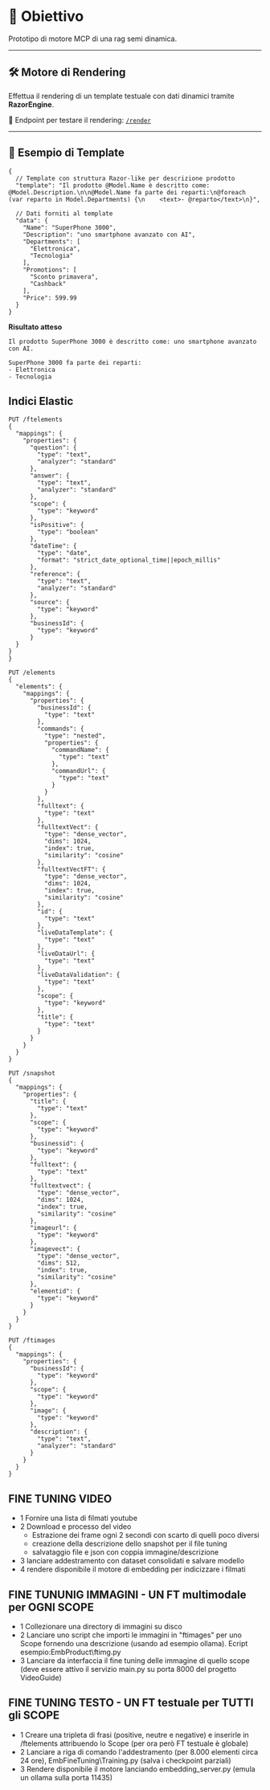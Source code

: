 # 🥅 Obiettivo

Prototipo di motore MCP di una rag semi dinamica.

---

## 🛠️ Motore di Rendering

Effettua il rendering di un template testuale con dati dinamici tramite **RazorEngine**.

🔗 Endpoint per testare il rendering: [`/render`](https://localhost:7088/render)

---

## 📝 Esempio di Template

```jsonc
{
  // Template con struttura Razor-like per descrizione prodotto
  "template": "Il prodotto @Model.Name è descritto come: @Model.Description.\n\n@Model.Name fa parte dei reparti:\n@foreach (var reparto in Model.Departments) {\n    <text>- @reparto</text>\n}",

  // Dati forniti al template
  "data": {
    "Name": "SuperPhone 3000",
    "Description": "uno smartphone avanzato con AI",
    "Departments": [
      "Elettronica",
      "Tecnologia"
    ],
    "Promotions": [
      "Sconto primavera",
      "Cashback"
    ],
    "Price": 599.99
  }
}
```

**Risultato atteso**
```
Il prodotto SuperPhone 3000 è descritto come: uno smartphone avanzato con AI.

SuperPhone 3000 fa parte dei reparti:
- Elettronica
- Tecnologia
``` 

## Indici Elastic
```
PUT /ftelements
{
  "mappings": {
    "properties": {
      "question": {
        "type": "text",
        "analyzer": "standard"
      },
      "answer": {
        "type": "text",
        "analyzer": "standard"
      },
      "scope": {
        "type": "keyword"
      },
      "isPositive": {
        "type": "boolean"
      },
      "dateTime": {
        "type": "date",
        "format": "strict_date_optional_time||epoch_millis"
      },
      "reference": {
        "type": "text",
        "analyzer": "standard"
      },
      "source": {
        "type": "keyword"
      },
      "businessId": {
        "type": "keyword"
      }
  }
}
}
```

```
PUT /elements
{
  "elements": {
    "mappings": {
      "properties": {
        "businessId": {
          "type": "text"
        },
        "commands": {
          "type": "nested",
          "properties": {
            "commandName": {
              "type": "text"
            },
            "commandUrl": {
              "type": "text"
            }
          }
        },
        "fulltext": {
          "type": "text"
        },
        "fulltextVect": {
          "type": "dense_vector",
          "dims": 1024,
          "index": true,
          "similarity": "cosine"
        },
        "fulltextVectFT": {
          "type": "dense_vector",
          "dims": 1024,
          "index": true,
          "similarity": "cosine"
        },
        "id": {
          "type": "text"
        },
        "liveDataTemplate": {
          "type": "text"
        },
        "liveDataUrl": {
          "type": "text"
        },
        "liveDataValidation": {
          "type": "text"
        },
        "scope": {
          "type": "keyword"
        },
        "title": {
          "type": "text"
        }
      }
    }
  }
}
```

```
PUT /snapshot
{
  "mappings": {
    "properties": {
      "title": {
        "type": "text"
      },
      "scope": {
        "type": "keyword"
      },
      "businessid": {
        "type": "keyword"
      },
      "fulltext": {
        "type": "text"
      },
      "fulltextvect": {
        "type": "dense_vector",
        "dims": 1024,
        "index": true,         
        "similarity": "cosine"
      },
      "imageurl": {
        "type": "keyword"
      },
      "imagevect": {
        "type": "dense_vector",
        "dims": 512,         
        "index": true,
        "similarity": "cosine"
      },
      "elementid": {
        "type": "keyword"
      }
    }
  }
}

```

```
PUT /ftimages
{
  "mappings": {
    "properties": {
      "businessId": {
        "type": "keyword"
      },
      "scope": {
        "type": "keyword"
      },
      "image": {
        "type": "keyword"
      },
      "description": {
        "type": "text",
        "analyzer": "standard"
      }
    }
  }
}
```

## FINE TUNING VIDEO
 - 1 Fornire una lista di filmati youtube
 - 2 Download e processo del video
   - Estrazione dei frame ogni 2 secondi con scarto di quelli poco diversi
   - creazione della descrizione dello snapshot per il file tuning
   - salvataggio file e json con coppia immagine/descrizione
 - 3 lanciare addestramento con dataset consolidati e salvare modello
 - 4 rendere disponibile il motore di embedding per indicizzare i filmati

## FINE TUNUNIG IMMAGINI - UN FT multimodale per OGNI SCOPE
  - 1 Collezionare una directory di immagini su disco
  - 2 Lanciare uno script che importi le immagini in "ftimages" per uno Scope fornendo una descrizione (usando ad esempio ollama). Ecript esempio:EmbProduct\ftimg.py
  - 3 Lanciare da interfaccia il fine tuning delle immagine di quello scope (deve essere attivo il servizio main.py su porta 8000 del progetto VideoGuide)  

## FINE TUNING TESTO - UN FT testuale per TUTTI gli SCOPE
  - 1 Creare una tripleta di frasi (positive, neutre e negative) e inserirle in /ftelements attribuendo lo Scope (per ora però FT testuale è globale)
  - 2 Lanciare a riga di comando l'addestramento (per 8.000 elementi circa 24 ore), EmbFineTuning\Training.py (salva i checkpoint parziali)
  - 3 Rendere disponibile il motore lanciando embedding_server.py (emula un ollama sulla porta 11435)
